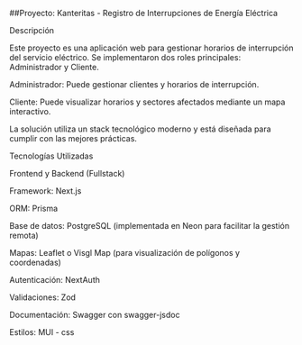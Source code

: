 ##Proyecto: Kanteritas - Registro de Interrupciones de Energía Eléctrica

Descripción

Este proyecto es una aplicación web para gestionar horarios de interrupción del servicio eléctrico. Se implementaron dos roles principales: Administrador y Cliente.

Administrador: Puede gestionar clientes y horarios de interrupción.

Cliente: Puede visualizar horarios y sectores afectados mediante un mapa interactivo.

La solución utiliza un stack tecnológico moderno y está diseñada para cumplir con las mejores prácticas.

Tecnologías Utilizadas

Frontend y Backend (Fullstack)

Framework: Next.js

ORM: Prisma

Base de datos: PostgreSQL (implementada en Neon para facilitar la gestión remota)

Mapas: Leaflet o Visgl Map (para visualización de polígonos y coordenadas)

Autenticación: NextAuth

Validaciones: Zod

Documentación: Swagger con swagger-jsdoc

Estilos: MUI - css
